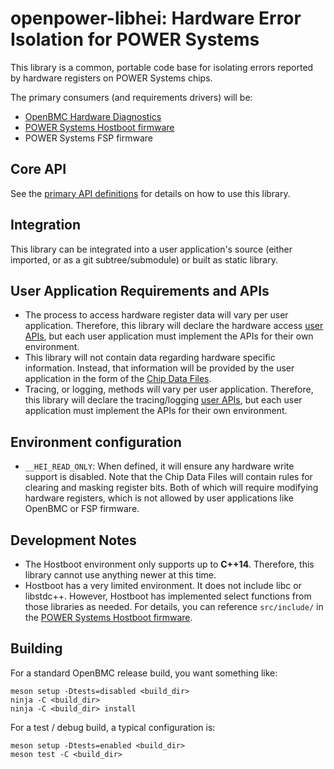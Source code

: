 openpower-libhei: Hardware Error Isolation for POWER Systems
============================================================

This library is a common, portable code base for isolating errors reported by
hardware registers on POWER Systems chips.

The primary consumers (and requirements drivers) will be:
 * [OpenBMC Hardware Diagnostics][]
 * [POWER Systems Hostboot firmware][]
 * POWER Systems FSP firmware

Core API
--------

See the [primary API definitions][] for details on how to use this library.

Integration
-----------

This library can be integrated into a user application's source (either
imported, or as a git subtree/submodule) or built as static library.

User Application Requirements and APIs
--------------------------------------

 * The process to access hardware register data will vary per user application.
   Therefore, this library will declare the hardware access [user APIs][], but
   each user application must implement the APIs for their own environment.
 * This library will not contain data regarding hardware specific information.
   Instead, that information will be provided by the user application in the
   form of the [Chip Data Files][].
 * Tracing, or logging, methods will vary per user application. Therefore, this
   library will declare the tracing/logging [user APIs][], but each user
   application must implement the APIs for their own environment.

Environment configuration
-------------------------

 * `__HEI_READ_ONLY`: When defined, it will ensure any hardware write support
   is disabled. Note that the Chip Data Files will contain rules for clearing
   and masking register bits. Both of which will require modifying hardware
   registers, which is not allowed by user applications like OpenBMC or FSP
   firmware.

Development Notes
-----------------

 * The Hostboot environment only supports up to **C++14**. Therefore, this
   library cannot use anything newer at this time.
 * Hostboot has a very limited environment. It does not include libc or
   libstdc++. However, Hostboot has implemented select functions from those
   libraries as needed. For details, you can reference `src/include/` in the
   [POWER Systems Hostboot firmware][].

Building
--------

For a standard OpenBMC release build, you want something like:
```
meson setup -Dtests=disabled <build_dir>
ninja -C <build_dir>
ninja -C <build_dir> install
```

For a test / debug build, a typical configuration is:
```
meson setup -Dtests=enabled <build_dir>
meson test -C <build_dir>
```

[OpenBMC Hardware Diagnostics]: https://github.com/openbmc/openpower-hw-diags
[POWER Systems Hostboot firmware]: https://github.com/open-power/hostboot
[primary API definitions]: src/hei_main.hpp
[user APIs]: src/hei_user_interface.hpp
[Chip Data Files]: src/chip_data/CHIP_DATA.md

